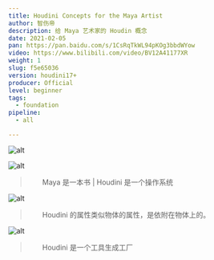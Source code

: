 ```yaml
---
title: Houdini Concepts for the Maya Artist
author: 智伤帝
description: 给 Maya 艺术家的 Houdin 概念
date: 2021-02-05
pan: https://pan.baidu.com/s/1CsRqTkWL94pKOg3bbdWYow
video: https://www.bilibili.com/video/BV12A41177XR
weight: 1
slug: f5e65036
version: houdini17+
producer: Official
level: beginner
tags: 
  - foundation
pipeline:
  - all

---
```



![alt](https://cdn.jsdelivr.net/gh/FXTD-ODYSSEY/HoudiniWiki@gh-pages/posts/f5e65036/01.jpg)


![alt](https://cdn.jsdelivr.net/gh/FXTD-ODYSSEY/HoudiniWiki@gh-pages/posts/f5e65036/02.jpg)

> &emsp;&emsp;Maya 是一本书 | Houdini 是一个操作系统

![alt](https://cdn.jsdelivr.net/gh/FXTD-ODYSSEY/HoudiniWiki@gh-pages/posts/f5e65036/03.jpg)

> &emsp;&emsp;Houdini 的属性类似物体的属性，是依附在物体上的。

![alt](https://cdn.jsdelivr.net/gh/FXTD-ODYSSEY/HoudiniWiki@gh-pages/posts/f5e65036/04.jpg)

> &emsp;&emsp;Houdini 是一个工具生成工厂

